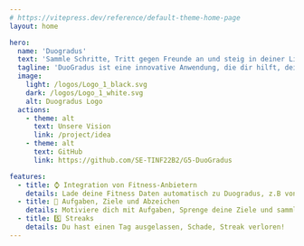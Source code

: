 ```yaml
---
# https://vitepress.dev/reference/default-theme-home-page
layout: home

hero:
  name: 'Duogradus'
  text: 'Sammle Schritte, Tritt gegen Freunde an und steig in deiner Liga auf!'
  tagline: 'DuoGradus ist eine innovative Anwendung, die dir hilft, deine Fitness-Ziele zu erreichen. Dazu bieten wir dir ein innovatives Konzept, welches auf Gamification und Regelmäßigkeit setzt, sodass du dein Ziel auch langfristig erreichen kannst.'
  image:
    light: /logos/Logo_1_black.svg
    dark: /logos/Logo_1_white.svg
    alt: Duogradus Logo
  actions:
    - theme: alt
      text: Unsere Vision
      link: /project/idea
    - theme: alt
      text: GitHub
      link: https://github.com/SE-TINF22B2/G5-DuoGradus

features:
  - title: ⌚️ Integration von Fitness-Anbietern
    details: Lade deine Fitness Daten automatisch zu Duogradus, z.B von Fitbit oder Google Health
  - title: 🏅 Aufgaben, Ziele und Abzeichen
    details: Motiviere dich mit Aufgaben, Sprenge deine Ziele und sammle Abzeichen um deinen Fortschritt zu verfolgen
  - title: 5️⃣ Streaks
    details: Du hast einen Tag ausgelassen, Schade, Streak verloren!
---
```

